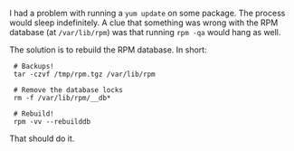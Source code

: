 I had a problem with running a `yum update` on some package. The process
would sleep indefinitely. A clue that something was wrong with the RPM
database (at `/var/lib/rpm`) was that running `rpm -qa` would hang as
well.

The solution is to rebuild the RPM database. In short:

` # Backups!`  
` tar -czvf /tmp/rpm.tgz /var/lib/rpm`  
` `  
` # Remove the database locks`  
` rm -f /var/lib/rpm/__db*`  
` `  
` # Rebuild!`  
` rpm -vv --rebuilddb`

That should do it.
